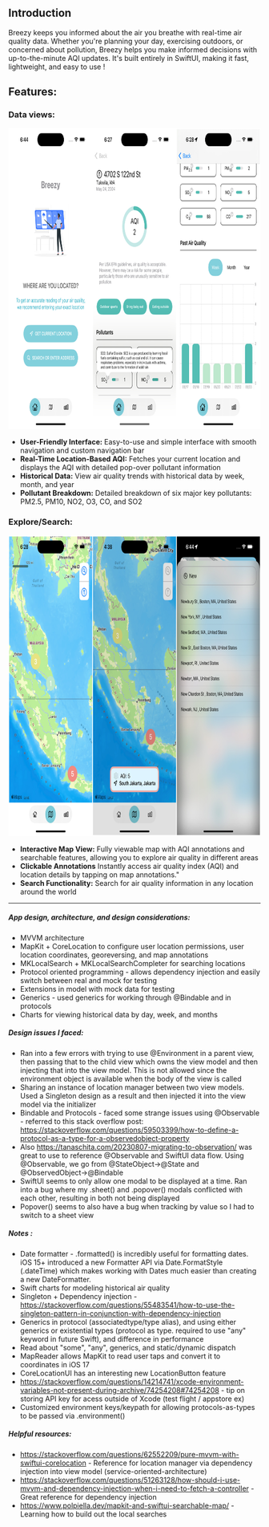 ## Introduction
Breezy keeps you informed about the air you breathe with real-time air quality data. Whether you're planning your day, exercising outdoors, or concerned about pollution, Breezy helps you make informed decisions with up-to-the-minute AQI updates. It's built entirely in SwiftUI, making it fast, lightweight, and easy to use !




## Features:

### Data views:
<img src="Breezy/AppImages/Group1.jpg" height=600px/>  

- **User-Friendly Interface:** Easy-to-use and simple interface with smooth navigation and custom navigation bar  
- **Real-Time Location-Based AQI:** Fetches your current location and displays the AQI with detailed pop-over pollutant information   
- **Historical Data:** View air quality trends with historical data by week, month, and year
- **Pollutant Breakdown:** Detailed breakdown of six major key pollutants: PM2.5, PM10, NO2, O3, CO, and SO2


### Explore/Search:
<img src="Breezy/AppImages/Group2.jpg" height=600px/>  

- **Interactive Map View:** Fully viewable map with AQI annotations and searchable features, allowing you to explore air quality in different areas
- **Clickable Annotations** Instantly access air quality index (AQI) and location details by tapping on map annotations." 
- **Search Functionality:** Search for air quality information in any location around the world  



---

##### App design, architecture, and design considerations:
- MVVM architecture 
- MapKit + CoreLocation to configure user location permissions, user location coordinates, georeversing, and map annotations
- MKLocalSearch + MKLocalSearchCompleter for searching locations 
- Protocol oriented programming - allows dependency injection and easily switch between real and mock for testing
- Extensions in model with mock data for testing
- Generics - used generics for working through @Bindable and in protocols
- Charts for viewing historical data by day, week, and months


##### Design issues I faced:
- Ran into a few errors with trying to use @Environment in a parent view, then passing that to the child view which owns the view model and then injecting that into the view model. This is not allowed since the environment object is available when the body of the view is called
- Sharing an instance of location manager between two view models. Used a Singleton design as a result and then injected it into the view model via the initializer
- Bindable and Protocols - faced some strange issues using @Observable - referred to this stack overflow post: https://stackoverflow.com/questions/59503399/how-to-define-a-protocol-as-a-type-for-a-observedobject-property 
- Also https://tanaschita.com/20230807-migrating-to-observation/ was great to use to reference @Observable and SwiftUI data flow. Using @Observable, we go from @StateObject->@State and @ObservedObject->@Bindable
- SwiftUI seems to only allow one modal to be displayed at a time. Ran into a bug where my .sheet() and .popover() modals conflicted with each other, resulting in both not being displayed
- Popover() seems to also have a bug when tracking by value so I had to switch to a sheet view

##### Notes :
- Date formatter - .formatted() is incredibly useful for formatting dates. iOS 15+ introduced a new Formatter API via Date.FormatStyle (.dateTime) which makes working with Dates much easier than creating a new DateFormatter.
- Swift charts for modeling historical air quality
- Singleton + Dependency injection - https://stackoverflow.com/questions/55483541/how-to-use-the-singleton-pattern-in-conjunction-with-dependency-injection
- Generics in protocol (associatedtype/type alias), and using either generics or existential types (protocol as type. required to use "any" keyword in future Swift), and difference in performance
- Read about "some", "any", generics, and static/dynamic dispatch
- MapReader allows MapKit to read user taps and convert it to coordinates in iOS 17
- CoreLocationUI has an interesting new LocationButton feature
- https://stackoverflow.com/questions/14214741/xcode-environment-variables-not-present-during-archive/74254208#74254208 - tip on storing API key for acess outside of Xcode (test flight / appstore ex)
- Customized environment keys/keypath for allowing protocols-as-types to be passed via .environment()


##### Helpful resources:
- https://stackoverflow.com/questions/62552209/pure-mvvm-with-swiftui-corelocation - Reference for location manager via dependency injection into view model (service-oriented-architecture)
- https://stackoverflow.com/questions/51263128/how-should-i-use-mvvm-and-dependency-injection-when-i-need-to-fetch-a-controller - Great reference for dependency injection
- https://www.polpiella.dev/mapkit-and-swiftui-searchable-map/ - Learning how to build out the local searches
